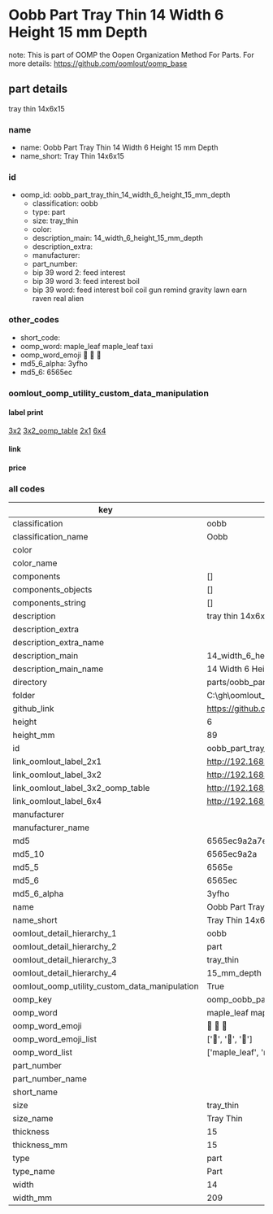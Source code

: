 # Oobb Part Tray Thin 14 Width 6 Height 15 mm Depth  

note: This is part of OOMP the Oopen Organization Method For Parts. For more details: https://github.com/oomlout/oomp_base

##  part details
  



tray thin 14x6x15



### name
* name: Oobb Part Tray Thin 14 Width 6 Height 15 mm Depth
* name_short: Tray Thin 14x6x15 
### id
* oomp_id: oobb_part_tray_thin_14_width_6_height_15_mm_depth
  * classification: oobb
  * type: part
  * size: tray_thin
  * color: 
  * description_main: 14_width_6_height_15_mm_depth
  * description_extra: 
  * manufacturer: 
  * part_number: 
  * bip 39 word 2: feed interest
  * bip 39 word 3: feed interest boil
  * bip 39 word: feed interest boil coil gun remind gravity lawn earn raven real alien

### other_codes
* short_code: 
* oomp_word: maple_leaf maple_leaf taxi
* oomp_word_emoji :maple_leaf: :maple_leaf: :taxi:
* md5_6_alpha: 3yfho
* md5_6: 6565ec






### oomlout_oomp_utility_custom_data_manipulation
#### label print
[3x2](http://192.168.1.245:1112/?label=oomp%203yfho)
[3x2_oomp_table](http://192.168.1.108:1112/?label=oomp%203yfho)
[2x1](http://192.168.1.242:1112/?label=oomp%203yfho)
[6x4](http://192.168.1.55:1112/?label=oomp%203yfho)    

#### link

                              

#### price







### all codes 
| key | value |  
| --- | --- |  
| classification | oobb |  
| classification_name | Oobb |  
| color |  |  
| color_name |  |  
| components | [] |  
| components_objects | [] |  
| components_string | [] |  
| description | tray thin 14x6x15 |  
| description_extra |  |  
| description_extra_name |  |  
| description_main | 14_width_6_height_15_mm_depth |  
| description_main_name | 14 Width 6 Height 15 mm Depth |  
| directory | parts/oobb_part_tray_thin_14_width_6_height_15_mm_depth |  
| folder | C:\gh\oomlout_oobb_version_4_generated_parts\parts\oobb_part_tray_thin_14_width_6_height_15_mm_depth |  
| github_link | https://github.com/oomlout/oomlout_oomp_part_src/tree/main/parts/oobb_part_tray_thin_14_width_6_height_15_mm_depth |  
| height | 6 |  
| height_mm | 89 |  
| id | oobb_part_tray_thin_14_width_6_height_15_mm_depth |  
| link_oomlout_label_2x1 | http://192.168.1.242:1112/?label=oomp%203yfho |  
| link_oomlout_label_3x2 | http://192.168.1.245:1112/?label=oomp%203yfho |  
| link_oomlout_label_3x2_oomp_table | http://192.168.1.108:1112/?label=oomp%203yfho |  
| link_oomlout_label_6x4 | http://192.168.1.55:1112/?label=oomp%203yfho |  
| manufacturer |  |  
| manufacturer_name |  |  
| md5 | 6565ec9a2a7e0cc2d733f2d4321d6aa5 |  
| md5_10 | 6565ec9a2a |  
| md5_5 | 6565e |  
| md5_6 | 6565ec |  
| md5_6_alpha | 3yfho |  
| name | Oobb Part Tray Thin 14 Width 6 Height 15 mm Depth |  
| name_short | Tray Thin 14x6x15  |  
| oomlout_detail_hierarchy_1 | oobb |  
| oomlout_detail_hierarchy_2 | part |  
| oomlout_detail_hierarchy_3 | tray_thin |  
| oomlout_detail_hierarchy_4 | 15_mm_depth |  
| oomlout_oomp_utility_custom_data_manipulation | True |  
| oomp_key | oomp_oobb_part_tray_thin_14_width_6_height_15_mm_depth |  
| oomp_word | maple_leaf maple_leaf taxi |  
| oomp_word_emoji | :maple_leaf: :maple_leaf: :taxi: |  
| oomp_word_emoji_list | [':maple_leaf:', ':maple_leaf:', ':taxi:'] |  
| oomp_word_list | ['maple_leaf', 'maple_leaf', 'taxi'] |  
| part_number |  |  
| part_number_name |  |  
| short_name |  |  
| size | tray_thin |  
| size_name | Tray Thin |  
| thickness | 15 |  
| thickness_mm | 15 |  
| type | part |  
| type_name | Part |  
| width | 14 |  
| width_mm | 209 |  
